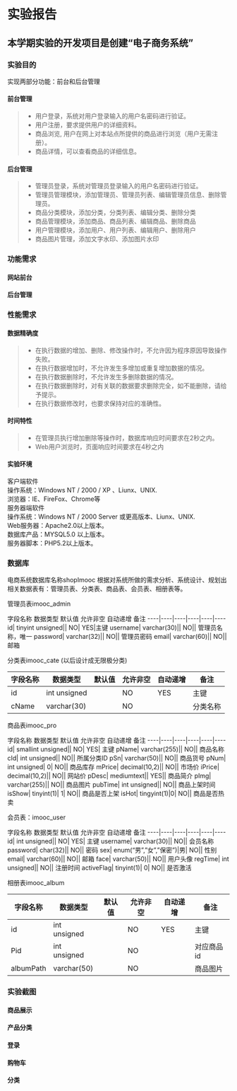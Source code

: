 实验报告
====
本学期实验的开发项目是创建“电子商务系统”
----
### 实验目的

实现两部分功能：前台和后台管理

#### 前台管理

> * 用户登录，系统对用户登录输入的用户名密码进行验证。
> * 用户注册，要求提供用户的详细资料。
> * 商品浏览, 用户在网上对本站点所提供的商品进行浏览（用户无需注册）。
> * 商品详情，可以查看商品的详细信息。

#### 后台管理

> * 管理员登录，系统对管理员登录输入的用户名密码进行验证。
> * 管理员管理模块，添加管理员、管理员列表、编辑管理员信息、删除管理员。
> * 商品分类模块，添加分类，分类列表、编辑分类、删除分类 
> * 商品管理模块，添加商品、商品列表、编辑商品、删除商品
> * 用户管理模块，添加用户、用户列表、编辑用户、删除用户
> * 商品图片管理，添加文字水印、添加图片水印
### 功能需求
#### 网站前台

#### 后台管理

### 性能需求
#### 数据精确度
> * 在执行数据的增加、删除、修改操作时，不允许因为程序原因导致操作失败。
> * 在执行数据增加时，不允许发生多增加或重复增加数据的情况。
> * 在执行数据删除时，不允许发生多删除数据的情况。
> * 在执行数据删除时，对有关联的数据要求删除完全，如不能删除，请给予提示。
> * 在执行数据修改时，也要求保持对应的准确性。
#### 时间特性
> * 在管理员执行增加删除等操作时，数据库响应时间要求在2秒之内。
> * Web用户浏览时，页面响应时间要求在4秒之内
#### 实验环境
客户端软件<br>
    操作系统：Windows NT / 2000 / XP 、Liunx、UNIX.<br>
    浏览器：IE、FireFox、Chrome等<br>
服务器端软件<br>
操作系统：Windows NT / 2000 Server 或更高版本、Liunx、UNIX.<br>
Web服务器：Apache2.0以上版本。<br>
数据库产品：MYSQL5.0 以上版本。<br>
服务器脚本：PHP5.2以上版本。<br>

### 数据库
电商系统数据库名称shopImooc
根据对系统所做的需求分析、系统设计、规划出相关数据表有：管理员表、分类表、商品表、会员表、相册表等。

管理员表imooc_admin

字段名称	数据类型	默认值	允许非空	自动递增	备注
----|----|----|----|----|----
id|	tinyint unsigned||		NO|	YES|主键
username|	varchar(30)||		NO||		管理员名称，唯一
password|	varchar(32)||	NO||  		管理员密码
email|	varchar(60)||	NO||		邮箱

分类表imooc_cate (以后设计成无限极分类)

字段名称|	数据类型|	默认值|允许非空|	自动递增|	备注
----|----|----|----|----|----
id|	int unsigned||		NO|	YES|	主键
cName|	varchar(30)||		NO||		分类名称

商品表imooc_pro

字段名称	数据类型	默认值	允许非空	自动递增	备注
----|----|----|----|----|----
id|	smallint unsigned||		NO|	YES|	主键
pName|	varchar(255)||		NO||		商品名称
cId|	int unsigned||		NO||	所属分类ID
pSn|	varchar(50)||	NO||	商品货号
pNum|	int unsigned|	0|	NO||		商品库存
mPrice|	decimal(10,2)|| 		NO||		市场价
iPrice|	decimal(10,2)|| 		NO||		网站价
pDesc|	mediumtext||		YES||		商品简介
pImg|	varchar(255)||		NO||	商品图片
pubTime|	int unsigned||		NO||		商品上架时间
isShow|	tinyint(1)|	1|	NO||	商品是否上架
isHot|	tingyint(1)|0|	NO||		商品是否热卖

会员表：imooc_user

字段名称	数据类型	默认值	允许非空	自动递增	备注
----|----|----|----|----|----
id|	int unsigned||		NO|	YES|	主键
username|	varchar(30)||		NO||		会员名称
password|	char(32)||		NO||		密码
sex|	enum(“男”,”女”,”保密”)|男|	NO||		性别
email|	varchar(60)||	NO||		邮箱
face|	varchar(50)||	NO||		用户头像
regTime|	int unsigned||		NO||		注册时间
activeFlag|	tinyint(1)|	0|	NO|| 		是否激活

相册表imooc_album

字段名称|	数据类型|	默认值|	允许非空|	自动递增|	备注
----|----|----|----|----|----
id|	int unsigned||		NO|	YES	|主键
Pid|	int unsigned||		NO||	对应商品id
albumPath|	varchar(50)||	NO||		商品图片


### 实验截图

#### 商品展示

#### 产品分类

#### 登录

#### 购物车

#### 分类
